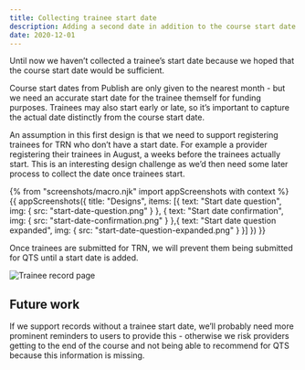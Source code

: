```yaml
---
title: Collecting trainee start date
description: Adding a second date in addition to the course start date
date: 2020-12-01
---
```


Until now we haven’t collected a trainee’s start date because we hoped that the course start date would be sufficient.

Course start dates from Publish are only given to the nearest month - but we need an accurate start date for the trainee themself for funding purposes. Trainees may also start early or late, so it’s important to capture the actual date distinctly from the course start date.

An assumption in this first design is that we need to support registering trainees for TRN who don’t have a start date. For example a provider registering their trainees in August, a weeks before the trainees actually start. This is an interesting design challenge as we’d then need some later process to collect the date once trainees start.


{% from "screenshots/macro.njk" import appScreenshots with context %}
{{ appScreenshots({
  title: "Designs",
  items: [{
      text: "Start date question",
      img: { src: "start-date-question.png" }
    },
    {
      text: "Start date confirmation",
      img: { src: "start-date-confirmation.png" }
    },{
      text: "Start date question expanded",
      img: { src: "start-date-question-expanded.png" }
    }]
}) }}

Once trainees are submitted for TRN, we will prevent them being submitted for QTS until a start date is added.

![Trainee record page](trainee-record-page.png)

## Future work

If we support records without a trainee start date, we’ll probably need more prominent reminders to users to provide this - otherwise we risk providers getting to the end of the course and not being able to recommend for QTS because this information is missing.

